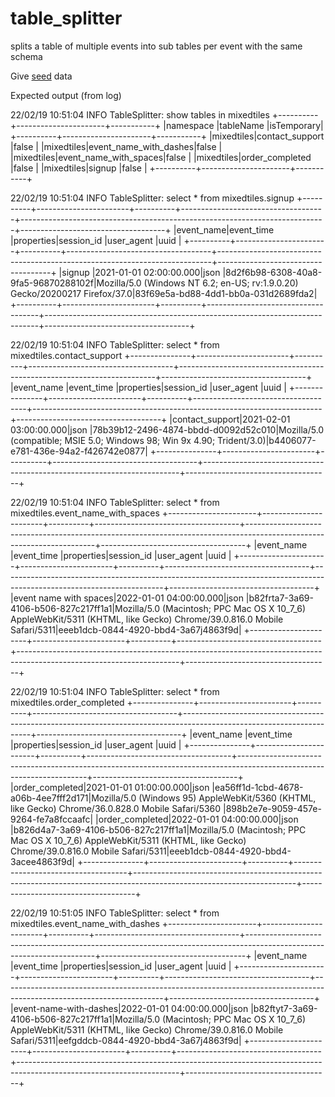 # table_splitter
splits a table of multiple events into sub tables per event with the same schema

Give [seed](https://github.com/eladgazit/table_splitter/blob/master/src/main/resources/seed) data

Expected output (from log)

22/02/19 10:51:04 INFO TableSplitter: show tables in mixedtiles
+----------+----------------------+-----------+
|namespace |tableName             |isTemporary|
+----------+----------------------+-----------+
|mixedtiles|contact_support       |false      |
|mixedtiles|event_name_with_dashes|false      |
|mixedtiles|event_name_with_spaces|false      |
|mixedtiles|order_completed       |false      |
|mixedtiles|signup                |false      |
+----------+----------------------+-----------+

22/02/19 10:51:04 INFO TableSplitter: select * from mixedtiles.signup
+----------+-----------------------+----------+------------------------------------+----------------------------------------------------------------------------+------------------------------------+
|event_name|event_time             |properties|session_id                          |user_agent                                                                  |uuid                                |
+----------+-----------------------+----------+------------------------------------+----------------------------------------------------------------------------+------------------------------------+
|signup    |2021-01-01 02:00:00.000|json      |8d2f6b98-6308-40a8-9fa5-96870288102f|Mozilla/5.0 (Windows NT 6.2; en-US; rv:1.9.0.20) Gecko/20200217 Firefox/37.0|83f69e5a-bd88-4dd1-bb0a-031d2689fda2|
+----------+-----------------------+----------+------------------------------------+----------------------------------------------------------------------------+------------------------------------+

22/02/19 10:51:04 INFO TableSplitter: select * from mixedtiles.contact_support
+---------------+-----------------------+----------+------------------------------------+------------------------------------------------------------------------+------------------------------------+
|event_name     |event_time             |properties|session_id                          |user_agent                                                              |uuid                                |
+---------------+-----------------------+----------+------------------------------------+------------------------------------------------------------------------+------------------------------------+
|contact_support|2021-02-01 03:00:00.000|json      |78b39b12-2496-4874-bbdd-d0092d52c010|Mozilla/5.0 (compatible; MSIE 5.0; Windows 98; Win 9x 4.90; Trident/3.0)|b4406077-e781-436e-94a2-f426742e0877|
+---------------+-----------------------+----------+------------------------------------+------------------------------------------------------------------------+------------------------------------+

22/02/19 10:51:04 INFO TableSplitter: select * from mixedtiles.event_name_with_spaces
+----------------------+-----------------------+----------+------------------------------------+----------------------------------------------------------------------------------------------------------------------+------------------------------------+
|event_name            |event_time             |properties|session_id                          |user_agent                                                                                                            |uuid                                |
+----------------------+-----------------------+----------+------------------------------------+----------------------------------------------------------------------------------------------------------------------+------------------------------------+
|event name with spaces|2022-01-01 04:00:00.000|json      |b82frta7-3a69-4106-b506-827c217ff1a1|Mozilla/5.0 (Macintosh; PPC Mac OS X 10_7_6) AppleWebKit/5311 (KHTML, like Gecko) Chrome/39.0.816.0 Mobile Safari/5311|eeeb1dcb-0844-4920-bbd4-3a67j4863f9d|
+----------------------+-----------------------+----------+------------------------------------+----------------------------------------------------------------------------------------------------------------------+------------------------------------+

22/02/19 10:51:04 INFO TableSplitter: select * from mixedtiles.order_completed
+---------------+-----------------------+----------+------------------------------------+----------------------------------------------------------------------------------------------------------------------+------------------------------------+
|event_name     |event_time             |properties|session_id                          |user_agent                                                                                                            |uuid                                |
+---------------+-----------------------+----------+------------------------------------+----------------------------------------------------------------------------------------------------------------------+------------------------------------+
|order_completed|2021-01-01 01:00:00.000|json      |ea56ff1d-1cbd-4678-a06b-4ee7fff2d171|Mozilla/5.0 (Windows 95) AppleWebKit/5360 (KHTML, like Gecko) Chrome/36.0.828.0 Mobile Safari/5360                    |898b2e7e-9059-457e-9264-fe7a8fccaafc|
|order_completed|2022-01-01 04:00:00.000|json      |b826d4a7-3a69-4106-b506-827c217ff1a1|Mozilla/5.0 (Macintosh; PPC Mac OS X 10_7_6) AppleWebKit/5311 (KHTML, like Gecko) Chrome/39.0.816.0 Mobile Safari/5311|eeeb1dcb-0844-4920-bbd4-3acee4863f9d|
+---------------+-----------------------+----------+------------------------------------+----------------------------------------------------------------------------------------------------------------------+------------------------------------+

22/02/19 10:51:05 INFO TableSplitter: select * from mixedtiles.event_name_with_dashes
+----------------------+-----------------------+----------+------------------------------------+----------------------------------------------------------------------------------------------------------------------+------------------------------------+
|event_name            |event_time             |properties|session_id                          |user_agent                                                                                                            |uuid                                |
+----------------------+-----------------------+----------+------------------------------------+----------------------------------------------------------------------------------------------------------------------+------------------------------------+
|event-name-with-dashes|2022-01-01 04:00:00.000|json      |b82ftyt7-3a69-4106-b506-827c217ff1a1|Mozilla/5.0 (Macintosh; PPC Mac OS X 10_7_6) AppleWebKit/5311 (KHTML, like Gecko) Chrome/39.0.816.0 Mobile Safari/5311|eefgddcb-0844-4920-bbd4-3a67j4863f9d|
+----------------------+-----------------------+----------+------------------------------------+----------------------------------------------------------------------------------------------------------------------+------------------------------------+

